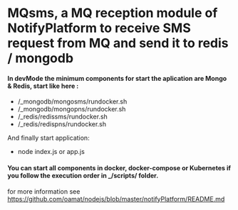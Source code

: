 # MQsms, a MQ reception module of NotifyPlatform to receive SMS request from MQ and send it to redis / mongodb


#### In devMode the minimum components for start the aplication are Mongo & Redis, start like here :
- /_mongodb/mongosms/rundocker.sh 
- /_mongodb/mongopns/rundocker.sh 
- /_redis/redissms/rundocker.sh
- /_redis/redispns/rundocker.sh

And finally start application: 
- node index.js     or     app.js

#### You can start all components in docker, docker-compose or Kubernetes if you follow the execution order in _/scripts/ folder.

for more information see  https://github.com/oamat/nodejs/blob/master/notifyPlatform/README.md
